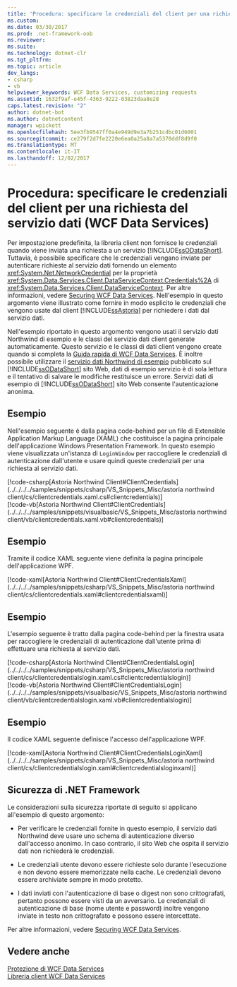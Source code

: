 ```yaml
---
title: 'Procedura: specificare le credenziali del client per una richiesta del servizio dati (WCF Data Services)'
ms.custom: 
ms.date: 03/30/2017
ms.prod: .net-framework-oob
ms.reviewer: 
ms.suite: 
ms.technology: dotnet-clr
ms.tgt_pltfrm: 
ms.topic: article
dev_langs:
- csharp
- vb
helpviewer_keywords: WCF Data Services, customizing requests
ms.assetid: 1632f9af-e45f-4363-9222-03823daa8e28
caps.latest.revision: "2"
author: dotnet-bot
ms.author: dotnetcontent
manager: wpickett
ms.openlocfilehash: 5ee3fb9547ff0a4e949d9e3a7b251cdbc01d6001
ms.sourcegitcommit: ce279f2d7fe2220e6ea0a25a8a7a5370ddf8d9f0
ms.translationtype: MT
ms.contentlocale: it-IT
ms.lasthandoff: 12/02/2017
---
```

# <a name="how-to-specify-client-credentials-for-a-data-service-request-wcf-data-services"></a>Procedura: specificare le credenziali del client per una richiesta del servizio dati (WCF Data Services)
Per impostazione predefinita, la libreria client non fornisce le credenziali quando viene inviata una richiesta a un servizio [!INCLUDE[ssODataShort](../../../../includes/ssodatashort-md.md)]. Tuttavia, è possibile specificare che le credenziali vengano inviate per autenticare richieste al servizio dati fornendo un elemento <xref:System.Net.NetworkCredential> per la proprietà <xref:System.Data.Services.Client.DataServiceContext.Credentials%2A> di <xref:System.Data.Services.Client.DataServiceContext>. Per altre informazioni, vedere [Securing WCF Data Services](../../../../docs/framework/data/wcf/securing-wcf-data-services.md). Nell'esempio in questo argomento viene illustrato come fornire in modo esplicito le credenziali che vengono usate dal client [!INCLUDE[ssAstoria](../../../../includes/ssastoria-md.md)] per richiedere i dati dal servizio dati.  
  
 Nell'esempio riportato in questo argomento vengono usati il servizio dati Northwind di esempio e le classi del servizio dati client generate automaticamente. Questo servizio e le classi di dati client vengono create quando si completa la [Guida rapida di WCF Data Services](../../../../docs/framework/data/wcf/quickstart-wcf-data-services.md). È inoltre possibile utilizzare il [servizio dati Northwind di esempio](http://go.microsoft.com/fwlink/?LinkId=187426) pubblicato sul [!INCLUDE[ssODataShort](../../../../includes/ssodatashort-md.md)] sito Web, dati di esempio servizio è di sola lettura e il tentativo di salvare le modifiche restituisce un errore. Servizi dati di esempio di [!INCLUDE[ssODataShort](../../../../includes/ssodatashort-md.md)] sito Web consente l'autenticazione anonima.  
  
## <a name="example"></a>Esempio  
 Nell'esempio seguente è dalla pagina code-behind per un file di Extensible Application Markup Language (XAML) che costituisce la pagina principale dell'applicazione Windows Presentation Framework. In questo esempio viene visualizzata un'istanza di `LoginWindow` per raccogliere le credenziali di autenticazione dall'utente e usare quindi queste credenziali per una richiesta al servizio dati.  
  
 [!code-csharp[Astoria Northwind Client#ClientCredentials](../../../../samples/snippets/csharp/VS_Snippets_Misc/astoria northwind client/cs/clientcredentials.xaml.cs#clientcredentials)]  
 [!code-vb[Astoria Northwind Client#ClientCredentials](../../../../samples/snippets/visualbasic/VS_Snippets_Misc/astoria northwind client/vb/clientcredentials.xaml.vb#clientcredentials)]
  
## <a name="example"></a>Esempio  
 Tramite il codice XAML seguente viene definita la pagina principale dell'applicazione WPF.  
  
 [!code-xaml[Astoria Northwind Client#ClientCredentialsXaml](../../../../samples/snippets/csharp/VS_Snippets_Misc/astoria northwind client/cs/clientcredentials.xaml#clientcredentialsxaml)]  
  
## <a name="example"></a>Esempio  
 L'esempio seguente è tratto dalla pagina code-behind per la finestra usata per raccogliere le credenziali di autenticazione dall'utente prima di effettuare una richiesta al servizio dati.  
  
 [!code-csharp[Astoria Northwind Client#ClientCredentialsLogin](../../../../samples/snippets/csharp/VS_Snippets_Misc/astoria northwind client/cs/clientcredentialslogin.xaml.cs#clientcredentialslogin)]  
 [!code-vb[Astoria Northwind Client#ClientCredentialsLogin](../../../../samples/snippets/visualbasic/VS_Snippets_Misc/astoria northwind client/vb/clientcredentialslogin.xaml.vb#clientcredentialslogin)]
  
## <a name="example"></a>Esempio  
 Il codice XAML seguente definisce l'accesso dell'applicazione WPF.  
  
 [!code-xaml[Astoria Northwind Client#ClientCredentialsLoginXaml](../../../../samples/snippets/csharp/VS_Snippets_Misc/astoria northwind client/cs/clientcredentialslogin.xaml#clientcredentialsloginxaml)]  
  
## <a name="net-framework-security"></a>Sicurezza di .NET Framework  
 Le considerazioni sulla sicurezza riportate di seguito si applicano all'esempio di questo argomento:  
  
-   Per verificare le credenziali fornite in questo esempio, il servizio dati Northwind deve usare uno schema di autenticazione diverso dall'accesso anonimo. In caso contrario, il sito Web che ospita il servizio dati non richiederà le credenziali.  
  
-   Le credenziali utente devono essere richieste solo durante l'esecuzione e non devono essere memorizzate nella cache. Le credenziali devono essere archiviate sempre in modo protetto.  
  
-   I dati inviati con l'autenticazione di base o digest non sono crittografati, pertanto possono essere visti da un avversario. Le credenziali di autenticazione di base (nome utente e password) inoltre vengono inviate in testo non crittografato e possono essere intercettate.  
  
 Per altre informazioni, vedere [Securing WCF Data Services](../../../../docs/framework/data/wcf/securing-wcf-data-services.md).  
  
## <a name="see-also"></a>Vedere anche  
 [Protezione di WCF Data Services](../../../../docs/framework/data/wcf/securing-wcf-data-services.md)  
 [Libreria client WCF Data Services](../../../../docs/framework/data/wcf/wcf-data-services-client-library.md)
